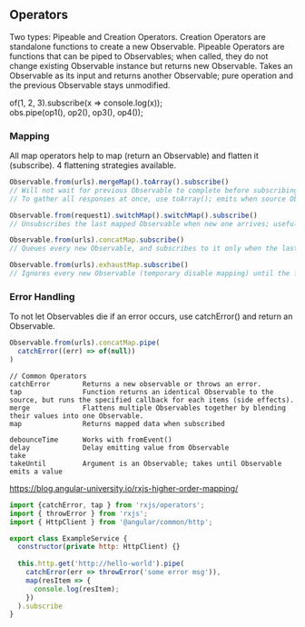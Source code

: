 ## Operators
Two types: Pipeable and Creation Operators. Creation Operators are standalone functions to create a new Observable. Pipeable Operators are functions that can be piped to Observables; when called, they do not change existing Observable instance but returns new Observable. Takes an Observable as its input and returns another Observable; pure operation and the previous Observable stays unmodified.

of(1, 2, 3).subscribe(x => console.log(x));  
obs.pipe(op1(), op2(), op3(), op4());

### Mapping
All map operators help to map (return an Observable) and flatten it (subscribe). 4 flattening strategies available. 
```js
Observable.from(urls).mergeMap().toArray().subscribe()
// Will not wait for previous Observable to complete before subscribing; runs in parallel
// To gather all responses at once, use toArray(); emits when source Observable is completed Observable.from()

Observable.from(request1).switchMap().switchMap().subscribe()
// Unsubscribes the last mapped Observable when new one arrives; useful for typeahead with debounceTime and distinctUntilChanged

Observable.from(urls).concatMap.subscribe()
// Queues every new Observable, and subscribes to it only when the last Observable is completed

Observable.from(urls).exhaustMap.subscribe()
// Ignores every new Observable (temporary disable mapping) until the first Observable is finished; does not keep in memory
```

### Error Handling
To not let Observables die if an error occurs, use catchError() and return an Observable<any>.
```js
Observable.from(urls).concatMap.pipe(
  catchError((err) => of(null))
)
```

```
// Common Operators
catchError        Returns a new observable or throws an error.
tap               Function returns an identical Observable to the source, but runs the specified callback for each items (side effects).
merge             Flattens multiple Observables together by blending their values into one Observable.             
map               Returns mapped data when subscribed

debounceTime      Works with fromEvent()
delay             Delay emitting value from Observable
take
takeUntil         Argument is an Observable; takes until Observable emits a value
```

https://blog.angular-university.io/rxjs-higher-order-mapping/


```js
import {catchError, tap } from 'rxjs/operators';
import { throwError } from 'rxjs';
import { HttpClient } from '@angular/common/http';

export class ExampleService {
  constructor(private http: HttpClient) {}
  
  this.http.get('http://hello-world').pipe(
    catchError(err => throwError('some error msg')),
    map(resItem => {
      console.log(resItem);
    })
  ).subscribe
}

``` 
